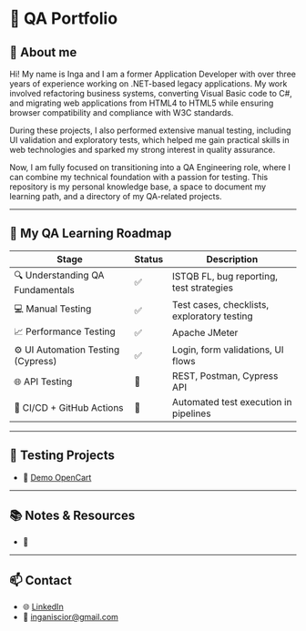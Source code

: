 # 🧪 QA Portfolio
## 📝 About me
Hi! My name is Inga and I am a former Application Developer with over three years of experience working on .NET-based legacy applications. My work involved refactoring business systems, converting Visual Basic code to C#, and migrating web applications from HTML4 to HTML5 while ensuring browser compatibility and compliance with W3C standards.

During these projects, I also performed extensive manual testing, including UI validation and exploratory tests, which helped me gain practical skills in web technologies and sparked my strong interest in quality assurance.

Now, I am fully focused on transitioning into a QA Engineering role, where I can combine my technical foundation with a passion for testing.
This repository is my personal knowledge base, a space to document my learning path, and a directory of my QA-related projects.

---

## 🚀 My QA Learning Roadmap

| Stage | Status | Description |
|-------|--------|-------------|
| 🔍 Understanding QA Fundamentals | ✅ | ISTQB FL, bug reporting, test strategies |
| 💻 Manual Testing | ✅ | Test cases, checklists, exploratory testing |
| 📈 Performance Testing | ✅ | Apache JMeter |
| ⚙️ UI Automation Testing (Cypress) | ✅ | Login, form validations, UI flows |
| 🌐 API Testing | 🔄 | REST, Postman, Cypress API |
| 🧪 CI/CD + GitHub Actions | 🔄 | Automated test execution in pipelines |
---

## 📁 Testing Projects

- 🔗 [Demo OpenCart](https://github.com/innscr/QA_demo.opencart)

---

## 📚 Notes & Resources

- 📄 

---


## 📫 Contact

- 🌐 [LinkedIn](https://www.linkedin.com/in/innscr/)
- 📧 inganiscior@gmail.com
